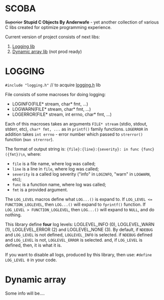 # SCOBA
~~Superior~~ **Stupid C Objects By Anderwafe** - yet another collection of various C libs created for optimize programming experience.

Current version of project consists of next libs:
1. [Logging lib](#logging)
2. [Dynamic array lib](#dynarr) (not prod ready)

# <a name="logging">LOGGING</a>
`#include "logging.h"` // to acquire [logging.h](logging.h) lib

File consists of some macroses for doing logging:
- LOGINFO(FILE* stream, char* fmt, ...)
- LOGWARN(FILE* stream, char* fmt, ...)
- LOGERROR(FILE* stream, int errno, char* fmt, ...)

Each of this macroses takes an arguments `FILE* stream` (stdio, stdout, stderr, etc), `char* fmt, ...` as in `printf()` family functions. `LOGERROR` in addition takes `int errno` - error number which passed to `strerror()` function (`man strerror`).

The format of output string is: `{file}:{line}:{severity}: in func {func} ({fmt})\n`, where:
- `file` is a file name, where log was called;
- `line` is a line in `file`, where log was called;
- `severity` is a called log severity ("info" in `LOGINFO`, "warn" in `LOGWARN`, etc);
- `func` is a function name, where log was called;
- `fmt` is a provided argument.

The `LOG_LEVEL` macros define what `LOG...()` is expand to.
If `LOG_LEVEL <= FUNCTION_LOGLEVEL`, then `LOG...()` will expand to `fprintf()` function.
If `LOG_LEVEL > FUNCTION_LOGLEVEL`, then `LOG...()` will expand to `NULL`, and do nothing.

This library define **four** log levels: LOGLEVEL_INFO (0), LOGLEVEL_WARN (1), LOGLEVEL_ERROR (2) and LOGLEVEL_NONE (3).
By default, if `NDEBUG` and `LOG_LEVEL` is not defined, `LOGLEVEL_INFO` is selected.
            if `NDEBUG` defined and `LOG_LEVEL` is not, `LOGLEVEL_ERROR` is selected.
            and, if `LOG_LEVEL` is defined, then, it is what it is.

If you want to disable all logs, produced by this library, then use:
```#define LOG_LEVEL 0```
in your code.

# <a name="dynarr">Dynamic array</a>
Some info will be....
